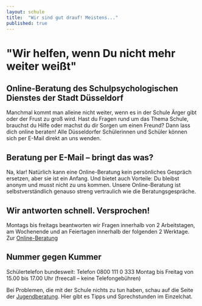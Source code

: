 ```yaml
---
layout: schule
title:  "Wir sind gut drauf! Meistens..."
published: true
---
```


# "Wir helfen, wenn Du nicht mehr weiter weißt"

## Online-Beratung des Schulpsychologischen Dienstes der Stadt Düsseldorf

Manchmal kommt man alleine nicht weiter, wenn es in der Schule Ärger gibt oder der Frust zu groß wird. Hast du Fragen rund um das Thema Schule, brauchst du Hilfe oder machst du dir Sorgen um einen Freund? Dann lass dich online beraten! Alle Düsseldorfer Schülerinnen und Schüler können sich per E-Mail direkt an uns wenden.

## Beratung per E-Mail – bringt das was?

Na, klar! Natürlich kann eine Online-Beratung kein persönliches Gespräch ersetzen, aber sie ist ein Anfang. Und bietet auch Vorteile: Du bleibst anonym und musst nicht zu uns kommen. Unsere Online-Beratung ist selbstverständlich genauso streng vertraulich wie die Beratungsgespräche.

## Wir antworten schnell. Versprochen!

Montags bis freitags beantworten wir Fragen innerhalb von 2 Arbeitstagen, am Wochenende und an Feiertagen innerhalb der folgenden 2 Werktage. Zur [Online-Beratung](http://www.duesseldorf.de/schulpsychologie/schueler/online_beratung.shtml)

## Nummer gegen Kummer

Schülertelefon bundesweit: Telefon 0800 111 0 333 Montag bis Freitag von 15.00 bis 17.00 Uhr (freecall – keine Telefongebühren)

Bei Problemen, die mit der Schule nichts zu tun haben, schau auf die Seite der [Jugendberatung](https://www.bke-beratung.de/User/). Hier gibt es Tipps und Sprechstunden im Einzelchat. 


